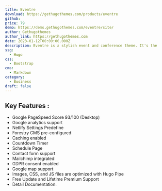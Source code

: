 ```yaml
---
title: Eventre
download: https://gethugothemes.com/products/eventre
github:
price: 79
demo: https://demo.gethugothemes.com/eventre/site/
author: Gethugothemes
author_link: https://gethugothemes.com
date: 2023-01-12T00:00:00.000Z
description: Eventre is a stylish event and conference theme. It's the ideal theme for any kind of occasion, whether it's a corporate conference, casual meeting, exhibition, and so on.
ssg:
  - Hugo
css:
  - Bootstrap
cms:
  - Markdown
category:
  - Business
draft: false
---
```


## Key Features :

- Google PageSpeed Score 93/100 (Desktop)
- Google analytics support
- Netlify Settings Predefine
- Forestry CMS pre-configured
- Caching enabled
- Countdown Timer
- Schedule Page
- Contact form support
- Mailchimp integrated
- GDPR consent enabled
- Google map support
- Images, CSS, and JS files are optimized with Hugo Pipe
- Free Update and Lifetime Premium Support
- Detail Documentation.
